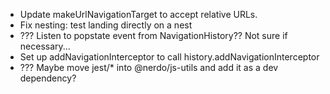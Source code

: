 * Update makeUrlNavigationTarget to accept relative URLs.
* Fix nesting: test landing directly on a nest
* ??? Listen to popstate event from NavigationHistory?? Not sure if necessary...
* Set up addNavigationInterceptor to call history.addNavigationInterceptor
* ??? Maybe move jest/* into @nerdo/js-utils and add it as a dev dependency?
